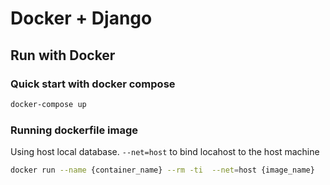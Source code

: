 # Docker + Django

## Run with Docker

### Quick start with docker compose

```bash
docker-compose up
```

### Running dockerfile image

Using host local database.
`--net=host` to bind locahost to the host machine

```bash
docker run --name {container_name} --rm -ti  --net=host {image_name}
```
